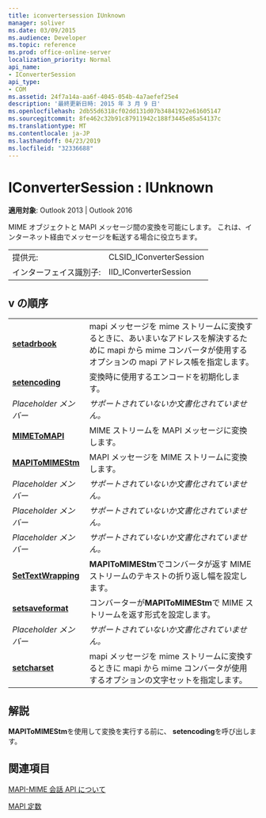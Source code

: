 ```yaml
---
title: iconvertersession IUnknown
manager: soliver
ms.date: 03/09/2015
ms.audience: Developer
ms.topic: reference
ms.prod: office-online-server
localization_priority: Normal
api_name:
- IConverterSession
api_type:
- COM
ms.assetid: 24f7a14a-aa6f-4045-054b-4a7aefef25e4
description: '最終更新日時: 2015 年 3 月 9 日'
ms.openlocfilehash: 2db55d6318cf02dd131d07b34841922e61605147
ms.sourcegitcommit: 8fe462c32b91c87911942c188f3445e85a54137c
ms.translationtype: MT
ms.contentlocale: ja-JP
ms.lasthandoff: 04/23/2019
ms.locfileid: "32336688"
---
```

# <a name="iconvertersession--iunknown"></a>IConverterSession : IUnknown

  
  
**適用対象**: Outlook 2013 | Outlook 2016 
  
MIME オブジェクトと MAPI メッセージ間の変換を可能にします。 これは、インターネット経由でメッセージを転送する場合に役立ちます。
  
|||
|:-----|:-----|
|提供元:  <br/> |CLSID_IConverterSession  <br/> |
|インターフェイス識別子:  <br/> |IID_IConverterSession  <br/> |
   
## <a name="vtable-order"></a>v の順序

|||
|:-----|:-----|
|**[setadrbook](iconvertersession-setadrbook.md)** <br/> |mapi メッセージを mime ストリームに変換するときに、あいまいなアドレスを解決するために mapi から mime コンバータが使用するオプションの mapi アドレス帳を指定します。  <br/> |
|**[setencoding](iconvertersession-setencoding.md)** <br/> |変換時に使用するエンコードを初期化します。  <br/> |
| *Placeholder メンバー*  <br/> | *サポートされていないか文書化されていません。*  <br/> |
|**[MIMEToMAPI](iconvertersession-mimetomapi.md)** <br/> |MIME ストリームを MAPI メッセージに変換します。  <br/> |
|**[MAPIToMIMEStm](iconvertersession-mapitomimestm.md)** <br/> |MAPI メッセージを MIME ストリームに変換します。  <br/> |
| *Placeholder メンバー*  <br/> | *サポートされていないか文書化されていません。*  <br/> |
| *Placeholder メンバー*  <br/> | *サポートされていないか文書化されていません。*  <br/> |
| *Placeholder メンバー*  <br/> | *サポートされていないか文書化されていません。*  <br/> |
|**[SetTextWrapping](iconvertersession-settextwrapping.md)** <br/> |**MAPIToMIMEStm**でコンバータが返す MIME ストリームのテキストの折り返し幅を設定します。  <br/> |
|**[setsaveformat](iconvertersession-setsaveformat.md)** <br/> |コンバーターが**MAPIToMIMEStm**で MIME ストリームを返す形式を設定します。  <br/> |
| *Placeholder メンバー*  <br/> | *サポートされていないか文書化されていません。*  <br/> |
|**[setcharset](iconvertersession-setcharset.md)** <br/> |mapi メッセージを mime ストリームに変換するときに mapi から mime コンバータが使用するオプションの文字セットを指定します。  <br/> |
   
## <a name="remarks"></a>解説

**MAPIToMIMEStm**を使用して変換を実行する前に、 **setencoding**を呼び出します。 
  
## <a name="see-also"></a>関連項目



[MAPI-MIME 会話 API について](about-the-mapi-mime-conversion-api.md)
  
[MAPI 定数](mapi-constants.md)

